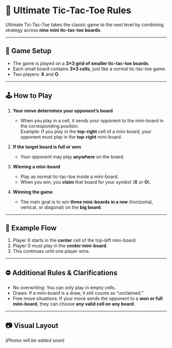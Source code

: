 # 🎯 Ultimate Tic-Tac-Toe Rules

Ultimate Tic-Tac-Toe takes the classic game to the next level by combining strategy across **nine mini tic-tac-toe boards**.

---

## 📌 Game Setup
- The game is played on a **3×3 grid of smaller tic-tac-toe boards**.
- Each small board contains **3×3 cells**, just like a normal tic-tac-toe game.
- Two players: **X** and **O**.

---

## 🕹 How to Play
1. **Your move determines your opponent’s board**  
   - When you play in a cell, it sends your opponent to the mini-board in the corresponding *position*.  
     Example: If you play in the **top-right** cell of a mini-board, your opponent must play in the **top-right** mini-board.

2. **If the target board is full or won**  
   - Your opponent may play **anywhere** on the board.

3. **Winning a mini-board**  
   - Play as normal tic-tac-toe inside a mini-board.
   - When you win, you **claim** that board for your symbol (**X** or **O**).

4. **Winning the game**  
   - The main goal is to win **three mini-boards in a row** (horizontal, vertical, or diagonal) on the **big board**.

---

## 📖 Example Flow
1. Player X starts in the **center** cell of the top-left mini-board.  
2. Player O must play in the **center mini-board**.  
3. This continues until one player wins.

---

## ⛔ Additional Rules & Clarifications
- No overwriting: You can only play in empty cells.
- Draws: If a mini-board is a draw, it still counts as “unclaimed.”
- Free move situations: If your move sends the opponent to a **won or full mini-board**, they can choose **any valid cell on any board**.

---

## 📷 Visual Layout
(*Photos will be added soon*)  
```text
